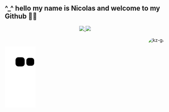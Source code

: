 ## ^_^  hello my name is Nicolas and welcome to my Github 👋😁
<div align="center">
  <a href="https://https://github.com/kZNick">
  <img height="180em" src="https://github-readme-stats.vercel.app/api?username=kZNick&show_icons=true&theme=dark&include_all_commits=true&count_private=true"/>
  <img height="180em" src="https://github-readme-stats.vercel.app/api/top-langs/?username=kZNick&layout=compact&langs_count=7&theme=dark"/>
</div>
<div style="display: inline_block"><br>
  <img align="right" alt="kz-gif" height="150" style="border-radius:50px;" src="https://user-images.githubusercontent.com/109254154/181599232-4603ab2c-6c1f-44f7-9e09-f1cfff06b937.gif"alt="gif">
</div>
  
  ##
 
<div> 
   
  ![Snake animation](https://github.com/rafaballerini/rafaballerini/blob/output/github-contribution-grid-snake.svg)
 
</div>
